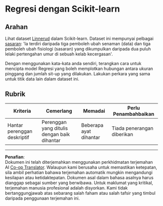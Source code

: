 <!--
CO_OP_TRANSLATOR_METADATA:
{
  "original_hash": "74a5cf83e4ebc302afbcbc4f418afd0a",
  "translation_date": "2025-09-05T18:53:47+00:00",
  "source_file": "2-Regression/1-Tools/assignment.md",
  "language_code": "ms"
}
-->
# Regresi dengan Scikit-learn

## Arahan

Lihat dataset [Linnerud](https://scikit-learn.org/stable/modules/generated/sklearn.datasets.load_linnerud.html#sklearn.datasets.load_linnerud) dalam Scikit-learn. Dataset ini mempunyai pelbagai [sasaran](https://scikit-learn.org/stable/datasets/toy_dataset.html#linnerrud-dataset): 'Ia terdiri daripada tiga pemboleh ubah senaman (data) dan tiga pemboleh ubah fisiologi (sasaran) yang dikumpulkan daripada dua puluh lelaki pertengahan umur di sebuah kelab kecergasan'.

Dengan menggunakan kata-kata anda sendiri, terangkan cara untuk mencipta model Regresi yang boleh memplotkan hubungan antara ukuran pinggang dan jumlah sit-up yang dilakukan. Lakukan perkara yang sama untuk titik data lain dalam dataset ini.

## Rubrik

| Kriteria                       | Cemerlang                          | Memadai                      | Perlu Penambahbaikan       |
| ------------------------------ | ----------------------------------- | ----------------------------- | -------------------------- |
| Hantar perenggan deskriptif    | Perenggan yang ditulis dengan baik dihantar | Beberapa ayat dihantar       | Tiada penerangan diberikan |

---

**Penafian**:  
Dokumen ini telah diterjemahkan menggunakan perkhidmatan terjemahan AI [Co-op Translator](https://github.com/Azure/co-op-translator). Walaupun kami berusaha untuk memastikan ketepatan, sila ambil perhatian bahawa terjemahan automatik mungkin mengandungi kesilapan atau ketidaktepatan. Dokumen asal dalam bahasa asalnya harus dianggap sebagai sumber yang berwibawa. Untuk maklumat yang kritikal, terjemahan manusia profesional adalah disyorkan. Kami tidak bertanggungjawab atas sebarang salah faham atau salah tafsir yang timbul daripada penggunaan terjemahan ini.